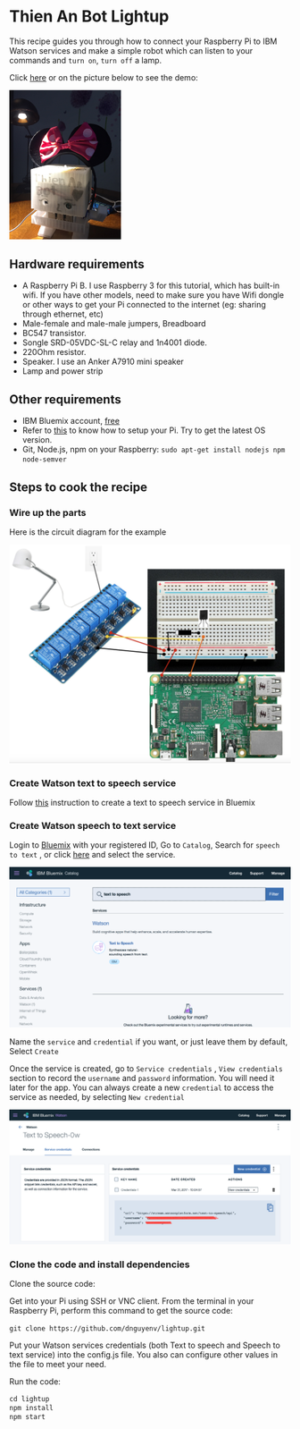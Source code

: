 # Thien An Bot Lightup

This recipe guides you through how to connect your Raspberry Pi to IBM Watson services and make a simple robot which can listen to your commands and `turn on`, `turn off` a lamp.

Click [here](https://youtu.be/w4lEJGe1pNU) or on the picture below to see the demo:

[<img src="https://github.com/dnguyenv/lightup/blob/master/images/thienanbot.png" width="200">](https://youtu.be/w4lEJGe1pNU)

## Hardware requirements

- A Raspberry Pi B. I use Raspberry 3 for this tutorial, which has built-in wifi. If you have other models, need to make sure you have Wifi dongle or other ways to get your Pi connected to the internet (eg: sharing through ethernet, etc)
- Male-female and male-male jumpers, Breadboard
- BC547 transistor.
- Songle SRD-05VDC-SL-C relay and 1n4001 diode.
- 220Ohm resistor.
- Speaker. I use an Anker A7910 mini speaker
- Lamp and power strip

## Other requirements

- IBM Bluemix account, [free](https://bluemix.net)
- Refer to [this](https://www.youtube.com/watch?v=PPvIBH7M32Y) to know how to setup your Pi. Try to get the latest OS version.
- Git, Node.js, npm on your Raspberry: `sudo apt-get install nodejs npm node-semver`

## Steps to cook the recipe

### Wire up the parts

Here is the circuit diagram for the example

![images](images/wired.png)

### Create Watson text to speech service

Follow [this](https://github.com/dnguyenv/distance-bot#create-bluemix-text-to-speech-service) instruction to create a text to speech service in Bluemix

### Create Watson speech to text service

Login to [Bluemix](https://bluemix.net) with your registered ID, Go to `Catalog`, Search for `speech to text` , or click [here](https://console.ng.bluemix.net/catalog/?taxonomyNavigation=iot&search=text%20to%20speech) and select the service.

![images](images/register-tts.png)

Name the `service` and `credential` if you want, or just leave them by default, Select `Create`

Once the service is created, go to `Service credentials` , `View credentials` section to record the `username` and `password` information. You will need it later for the app. You can always create a new `credential` to access the service as needed, by selecting `New credential`

![images](images/tts-cre-name.png)

### Clone the code and install dependencies

Clone the source code:

Get into your Pi using SSH or VNC client. From the terminal in your Raspberry Pi, perform this command to get the source code:

`git clone https://github.com/dnguyenv/lightup.git`

Put your Watson services credentials (both Text to speech and Speech to text service) into the config.js file. You also can configure other values in the file to meet your need.

Run the code:

```
cd lightup
npm install
npm start
```
